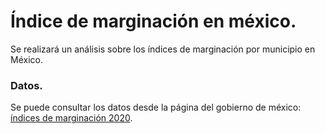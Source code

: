 # Índice de marginación en méxico.

Se realizará un análisis sobre los índices de marginación por municipio en México.

### Datos.

Se puede consultar los datos desde la página del gobierno de méxico: [índices de marginación 2020](https://www.gob.mx/conapo/documentos/indices-de-marginacion-2020-284372).
